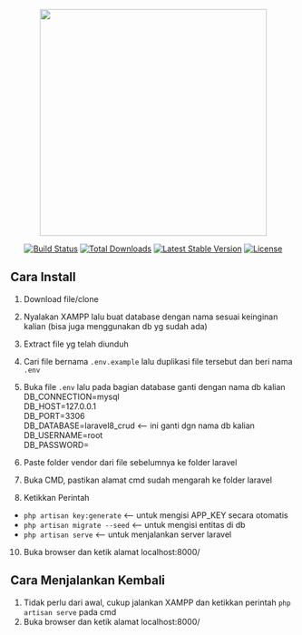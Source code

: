 <p align="center"><a href="https://laravel.com" target="_blank"><img src="https://raw.githubusercontent.com/laravel/art/master/logo-lockup/5%20SVG/2%20CMYK/1%20Full%20Color/laravel-logolockup-cmyk-red.svg" width="400"></a></p>

<p align="center">
<a href="https://travis-ci.org/laravel/framework"><img src="https://travis-ci.org/laravel/framework.svg" alt="Build Status"></a>
<a href="https://packagist.org/packages/laravel/framework"><img src="https://img.shields.io/packagist/dt/laravel/framework" alt="Total Downloads"></a>
<a href="https://packagist.org/packages/laravel/framework"><img src="https://img.shields.io/packagist/v/laravel/framework" alt="Latest Stable Version"></a>
<a href="https://packagist.org/packages/laravel/framework"><img src="https://img.shields.io/packagist/l/laravel/framework" alt="License"></a>
</p>

## Cara Install

1. Download file/clone
2. Nyalakan XAMPP lalu buat database dengan nama sesuai keinginan kalian (bisa juga menggunakan db yg sudah ada)
3. Extract file yg telah diunduh
4. Cari file bernama `.env.example` lalu duplikasi file tersebut dan beri nama `.env`
5. Buka file `.env` lalu pada bagian database ganti dengan nama db kalian  
DB_CONNECTION=mysql  
DB_HOST=127.0.0.1  
DB_PORT=3306  
DB_DATABASE=laravel8_crud   <-- ini ganti dgn nama db kalian  
DB_USERNAME=root  
DB_PASSWORD=  
  
7. Paste folder vendor dari file sebelumnya ke folder laravel
8. Buka CMD, pastikan alamat cmd sudah mengarah ke folder laravel
9. Ketikkan Perintah
- `php artisan key:generate`          <-- untuk mengisi APP_KEY secara otomatis
- `php artisan migrate --seed`        <-- untuk mengisi entitas di db
- `php artisan serve`                 <-- untuk menjalankan server laravel
10. Buka browser dan ketik alamat localhost:8000/

## Cara Menjalankan Kembali
1. Tidak perlu dari awal, cukup jalankan XAMPP dan ketikkan perintah `php artisan serve` pada cmd
2. Buka browser dan ketik alamat localhost:8000/

